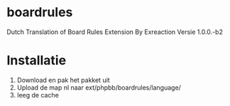 boardrules
==========

Dutch Translation of Board Rules Extension By Exreaction
Versie 1.0.0.-b2

Installatie
===========

1. Download en pak het pakket uit
2. Upload de map nl naar ext/phpbb/boardrules/language/
3. leeg de cache
